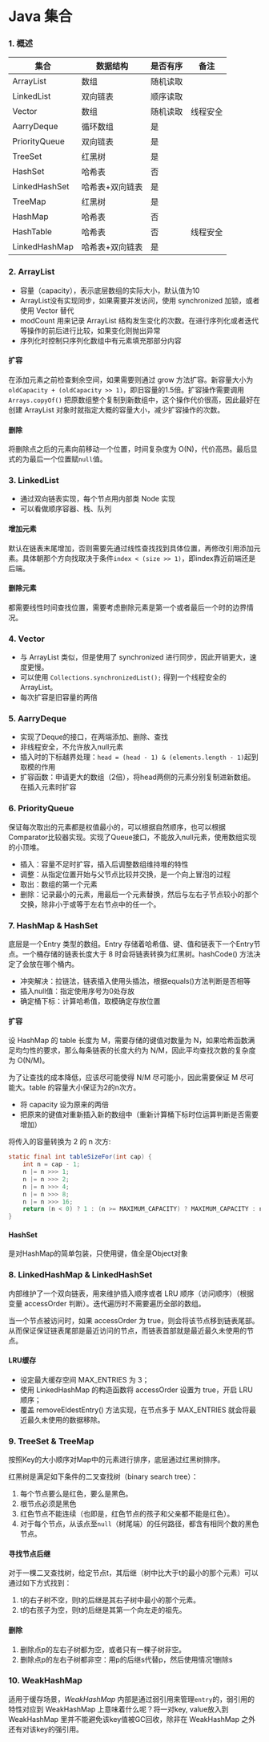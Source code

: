 # Java 集合

### 1. 概述

| 集合          | 数据结构        | 是否有序 | 备注     |
| ------------- | --------------- | -------- | -------- |
| ArrayList     | 数组            | 随机读取 |          |
| LinkedList    | 双向链表        | 顺序读取 |          |
| Vector        | 数组            | 随机读取 | 线程安全 |
| AarryDeque    | 循环数组        | 是       |          |
| PriorityQueue | 双向链表        | 是       |          |
| TreeSet       | 红黑树          | 是       |          |
| HashSet       | 哈希表          | 否       |          |
| LinkedHashSet | 哈希表+双向链表 | 是       |          |
| TreeMap       | 红黑树          | 是       |          |
| HashMap       | 哈希表          | 否       |          |
| HashTable     | 哈希表          | 否       | 线程安全 |
| LinkedHashMap | 哈希表+双向链表 | 是       |          |

### 2. ArrayList

- 容量（capacity），表示底层数组的实际大小，默认值为10
- ArrayList没有实现同步，如果需要并发访问，使用 synchronized 加锁，或者使用 Vector 替代
- modCount 用来记录 ArrayList 结构发生变化的次数。在进行序列化或者迭代等操作的前后进行比较，如果变化则抛出异常
- 序列化时控制只序列化数组中有元素填充那部分内容

#### 扩容

在添加元素之前检查剩余空间，如果需要则通过 grow 方法扩容。新容量大小为`oldCapacity + (oldCapacity >> 1)`，即旧容量的1.5倍。扩容操作需要调用 `Arrays.copyOf()` 把原数组整个复制到新数组中，这个操作代价很高，因此最好在创建 ArrayList 对象时就指定大概的容量大小，减少扩容操作的次数。

#### 删除

将删除点之后的元素向前移动一个位置，时间复杂度为 O(N)，代价高昂。最后显式的为最后一个位置赋`null`值。

### 3. LinkedList

- 通过双向链表实现，每个节点用内部类 Node 实现
- 可以看做顺序容器、栈、队列

#### 增加元素

默认在链表末尾增加，否则需要先通过线性查找找到具体位置，再修改引用添加元素。具体朝那个方向找取决于条件`index < (size >> 1)`，即index靠近前端还是后端。

#### 删除元素

都需要线性时间查找位置，需要考虑删除元素是第一个或者最后一个时的边界情况。

### 4. Vector

- 与 ArrayList 类似，但是使用了 synchronized 进行同步，因此开销更大，速度更慢。
- 可以使用 `Collections.synchronizedList();` 得到一个线程安全的 ArrayList。
- 每次扩容是旧容量的两倍

### 5. AarryDeque

- 实现了Deque的接口，在两端添加、删除、查找
- 非线程安全，不允许放入null元素
- 插入时的下标越界处理：`head = (head - 1) & (elements.length - 1)`起到取模的作用
- 扩容函数：申请更大的数组（2倍），将head两侧的元素分别复制进新数组。在插入元素时扩容

### 6. PriorityQueue

保证每次取出的元素都是权值最小的，可以根据自然顺序，也可以根据Comparator比较器实现。实现了Queue接口，不能放入null元素，使用数组实现的小顶堆。

- 插入：容量不足时扩容，插入后调整数组维持堆的特性
- 调整：从指定位置开始与父节点比较并交换，是一个向上冒泡的过程
- 取出：数组的第一个元素
- 删除：记录最小的元素，用最后一个元素替换，然后与左右子节点较小的那个交换，除非小于或等于左右节点中的任一个。

### 7. HashMap & HashSet

底层是一个Entry 类型的数组。Entry 存储着哈希值、键、值和链表下一个Entry节点。一个桶存储的链表长度大于 8 时会将链表转换为红黑树。hashCode() 方法决定了会放在哪个桶内。

- 冲突解决：拉链法，链表插入使用头插法，根据equals()方法判断是否相等
- 插入null值：指定使用序号为0处存放
- 确定桶下标：计算哈希值，取模确定存放位置

#### 扩容

设 HashMap 的 table 长度为 M，需要存储的键值对数量为 N，如果哈希函数满足均匀性的要求，那么每条链表的长度大约为 N/M，因此平均查找次数的复杂度为 O(N/M)。

为了让查找的成本降低，应该尽可能使得 N/M 尽可能小，因此需要保证 M 尽可能大。table 的容量大小保证为2的n次方。

- 将 capacity 设为原来的两倍
- 把原来的键值对重新插入新的数组中（重新计算桶下标时位运算判断是否需要增加）

将传入的容量转换为 2 的 n 次方:

```java
static final int tableSizeFor(int cap) {
    int n = cap - 1;
    n |= n >>> 1;
    n |= n >>> 2;
    n |= n >>> 4;
    n |= n >>> 8;
    n |= n >>> 16;
    return (n < 0) ? 1 : (n >= MAXIMUM_CAPACITY) ? MAXIMUM_CAPACITY : n + 1;
}
```

#### HashSet

是对HashMap的简单包装，只使用键，值全是Object对象

### 8. LinkedHashMap & LinkedHashSet

内部维护了一个双向链表，用来维护插入顺序或者 LRU 顺序（访问顺序）（根据变量 accessOrder 判断）。迭代遍历时不需要遍历全部的数组。

当一个节点被访问时，如果 accessOrder 为 true，则会将该节点移到链表尾部。从而保证保证链表尾部是最近访问的节点，而链表首部就是最近最久未使用的节点。

#### LRU缓存

- 设定最大缓存空间 MAX_ENTRIES  为 3；
- 使用 LinkedHashMap 的构造函数将 accessOrder 设置为 true，开启 LRU 顺序；
- 覆盖 removeEldestEntry() 方法实现，在节点多于 MAX_ENTRIES 就会将最近最久未使用的数据移除。

### 9. TreeSet & TreeMap

按照Key的大小顺序对Map中的元素进行排序，底层通过红黑树排序。

红黑树是满足如下条件的二叉查找树（binary search tree）：

1. 每个节点要么是红色，要么是黑色。
2. 根节点必须是黑色
3. 红色节点不能连续（也即是，红色节点的孩子和父亲都不能是红色）。
4. 对于每个节点，从该点至`null`（树尾端）的任何路径，都含有相同个数的黑色节点。

#### 寻找节点后继

对于一棵二叉查找树，给定节点t，其后继（树中比大于t的最小的那个元素）可以通过如下方式找到：

1. t的右子树不空，则t的后继是其右子树中最小的那个元素。
2. t的右孩子为空，则t的后继是其第一个向左走的祖先。

#### 删除

1. 删除点p的左右子树都为空，或者只有一棵子树非空。
2. 删除点p的左右子树都非空：用p的后继s代替p，然后使用情况1删除s

### 10. WeakHashMap

适用于缓存场景，*WeakHashMap* 内部是通过弱引用来管理`entry`的，弱引用的特性对应到  WeakHashMap 上意味着什么呢？将一对key, value放入到 WeakHashMap 里并不能避免该key值被GC回收，除非在 WeakHashMap 之外还有对该key的强引用。